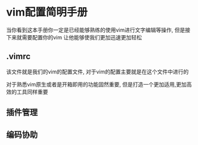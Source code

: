 # vim配置简明手册

当你看到这本手册你一定是已经能够熟练的使用vim进行文字编辑等操作, 但是接下来就需要配置你的vim 让他能够使我们更加迅速更加轻松

## .vimrc

该文件就是我们的vim的配置文件, 对于vim的配置主要就是在这个文件中进行的

对于熟悉vim原生或者是开箱即用的功能固然重要, 但是打造一个更加适用,更加高效的工具同样重要

## 插件管理

## 编码协助
